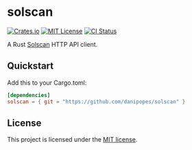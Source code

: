 # solscan

[![Crates.io][crates-badge]][crates-url]
[![MIT License][mit-badge]][mit-url]
[![CI Status][actions-badge]][actions-url]

[crates-badge]: https://img.shields.io/crates/v/solscan.svg
[crates-url]: https://crates.io/crates/solscan
[mit-badge]: https://img.shields.io/badge/license-MIT-blue.svg
[mit-url]: https://github.com/danipopes/solscan/blob/master/LICENSE
[actions-badge]: https://github.com/danipopes/solscan/workflows/CI/badge.svg
[actions-url]: https://github.com/danipopes/solscan/actions?query=workflow%3ACI+branch%3Amaster

A Rust [Solscan](https://solscan.io) HTTP API client.

## Quickstart

Add this to your Cargo.toml:

```toml
[dependencies]
solscan = { git = "https://github.com/danipopes/solscan" }
```

## License

This project is licensed under the [MIT license](https://github.com/danipopes/solscan/blob/master/LICENSE).
